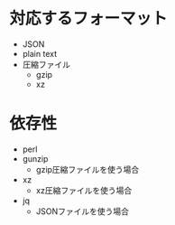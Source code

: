 
# 対応するフォーマット

- JSON
- plain text
- 圧縮ファイル
    - gzip
    - xz

# 依存性

- perl
- gunzip
    - gzip圧縮ファイルを使う場合
- xz
    - xz圧縮ファイルを使う場合
- jq
    - JSONファイルを使う場合

